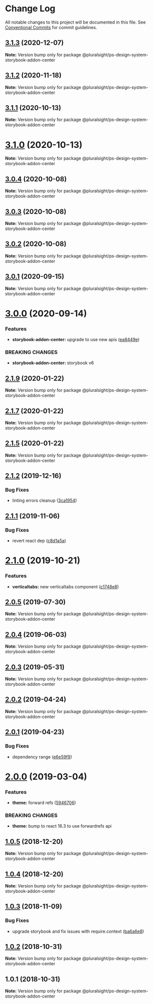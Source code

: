 # Change Log

All notable changes to this project will be documented in this file.
See [Conventional Commits](https://conventionalcommits.org) for commit guidelines.

## [3.1.3](https://github.com/pluralsight/design-system/compare/@pluralsight/ps-design-system-storybook-addon-center@3.1.2...@pluralsight/ps-design-system-storybook-addon-center@3.1.3) (2020-12-07)

**Note:** Version bump only for package @pluralsight/ps-design-system-storybook-addon-center





## [3.1.2](https://github.com/pluralsight/design-system/compare/@pluralsight/ps-design-system-storybook-addon-center@3.1.1...@pluralsight/ps-design-system-storybook-addon-center@3.1.2) (2020-11-18)

**Note:** Version bump only for package @pluralsight/ps-design-system-storybook-addon-center





## [3.1.1](https://github.com/pluralsight/design-system/compare/@pluralsight/ps-design-system-storybook-addon-center@3.1.0...@pluralsight/ps-design-system-storybook-addon-center@3.1.1) (2020-10-13)

**Note:** Version bump only for package @pluralsight/ps-design-system-storybook-addon-center





# [3.1.0](https://github.com/pluralsight/design-system/compare/@pluralsight/ps-design-system-storybook-addon-center@3.0.4...@pluralsight/ps-design-system-storybook-addon-center@3.1.0) (2020-10-13)

**Note:** Version bump only for package @pluralsight/ps-design-system-storybook-addon-center





## [3.0.4](https://github.com/pluralsight/design-system/compare/@pluralsight/ps-design-system-storybook-addon-center@3.0.3...@pluralsight/ps-design-system-storybook-addon-center@3.0.4) (2020-10-08)

**Note:** Version bump only for package @pluralsight/ps-design-system-storybook-addon-center





## [3.0.3](https://github.com/pluralsight/design-system/compare/@pluralsight/ps-design-system-storybook-addon-center@3.0.2...@pluralsight/ps-design-system-storybook-addon-center@3.0.3) (2020-10-08)

**Note:** Version bump only for package @pluralsight/ps-design-system-storybook-addon-center





## [3.0.2](https://github.com/pluralsight/design-system/compare/@pluralsight/ps-design-system-storybook-addon-center@3.0.1...@pluralsight/ps-design-system-storybook-addon-center@3.0.2) (2020-10-08)

**Note:** Version bump only for package @pluralsight/ps-design-system-storybook-addon-center





## [3.0.1](https://github.com/pluralsight/design-system/compare/@pluralsight/ps-design-system-storybook-addon-center@3.0.0...@pluralsight/ps-design-system-storybook-addon-center@3.0.1) (2020-09-15)

**Note:** Version bump only for package @pluralsight/ps-design-system-storybook-addon-center





# [3.0.0](https://github.com/pluralsight/design-system/compare/@pluralsight/ps-design-system-storybook-addon-center@2.1.10...@pluralsight/ps-design-system-storybook-addon-center@3.0.0) (2020-09-14)


### Features

* **storybook-addon-center:** upgrade to use new apis ([ea8449e](https://github.com/pluralsight/design-system/commit/ea8449e9fc14c2b19b48317091a13a02d0434fe5))


### BREAKING CHANGES

* **storybook-addon-center:** storybook v6





## [2.1.9](https://github.com/pluralsight/design-system/compare/@pluralsight/ps-design-system-storybook-addon-center@2.1.7...@pluralsight/ps-design-system-storybook-addon-center@2.1.9) (2020-01-22)

**Note:** Version bump only for package @pluralsight/ps-design-system-storybook-addon-center





## [2.1.7](https://github.com/pluralsight/design-system/compare/@pluralsight/ps-design-system-storybook-addon-center@2.1.5...@pluralsight/ps-design-system-storybook-addon-center@2.1.7) (2020-01-22)

**Note:** Version bump only for package @pluralsight/ps-design-system-storybook-addon-center





## [2.1.5](https://github.com/pluralsight/design-system/compare/@pluralsight/ps-design-system-storybook-addon-center@2.1.3...@pluralsight/ps-design-system-storybook-addon-center@2.1.5) (2020-01-22)

**Note:** Version bump only for package @pluralsight/ps-design-system-storybook-addon-center





## [2.1.2](https://github.com/pluralsight/design-system/compare/@pluralsight/ps-design-system-storybook-addon-center@2.1.1...@pluralsight/ps-design-system-storybook-addon-center@2.1.2) (2019-12-16)


### Bug Fixes

* linting errors cleanup ([3ca1954](https://github.com/pluralsight/design-system/commit/3ca1954965fb2e6376a7e58f7281b183dfe70577))





## [2.1.1](https://github.com/pluralsight/design-system/compare/@pluralsight/ps-design-system-storybook-addon-center@2.1.0...@pluralsight/ps-design-system-storybook-addon-center@2.1.1) (2019-11-06)


### Bug Fixes

* revert react dep ([c8d1a5a](https://github.com/pluralsight/design-system/commit/c8d1a5a5456e99e9cee64c9ccd8b1a98d0642ac0))





# [2.1.0](https://github.com/pluralsight/design-system/compare/@pluralsight/ps-design-system-storybook-addon-center@2.0.5...@pluralsight/ps-design-system-storybook-addon-center@2.1.0) (2019-10-21)


### Features

* **verticaltabs:** new verticaltabs component ([c1748e8](https://github.com/pluralsight/design-system/commit/c1748e8))





## [2.0.5](https://github.com/pluralsight/design-system/compare/@pluralsight/ps-design-system-storybook-addon-center@2.0.4...@pluralsight/ps-design-system-storybook-addon-center@2.0.5) (2019-07-30)

**Note:** Version bump only for package @pluralsight/ps-design-system-storybook-addon-center





## [2.0.4](https://github.com/pluralsight/design-system/compare/@pluralsight/ps-design-system-storybook-addon-center@2.0.3...@pluralsight/ps-design-system-storybook-addon-center@2.0.4) (2019-06-03)

**Note:** Version bump only for package @pluralsight/ps-design-system-storybook-addon-center





## [2.0.3](https://github.com/pluralsight/design-system/compare/@pluralsight/ps-design-system-storybook-addon-center@2.0.2...@pluralsight/ps-design-system-storybook-addon-center@2.0.3) (2019-05-31)

**Note:** Version bump only for package @pluralsight/ps-design-system-storybook-addon-center





## [2.0.2](https://github.com/pluralsight/design-system/compare/@pluralsight/ps-design-system-storybook-addon-center@2.0.1...@pluralsight/ps-design-system-storybook-addon-center@2.0.2) (2019-04-24)

**Note:** Version bump only for package @pluralsight/ps-design-system-storybook-addon-center





## [2.0.1](https://github.com/pluralsight/design-system/compare/@pluralsight/ps-design-system-storybook-addon-center@2.0.0...@pluralsight/ps-design-system-storybook-addon-center@2.0.1) (2019-04-23)


### Bug Fixes

* dependency range ([e6e59f9](https://github.com/pluralsight/design-system/commit/e6e59f9))





# [2.0.0](https://github.com/pluralsight/design-system/compare/@pluralsight/ps-design-system-storybook-addon-center@1.0.5...@pluralsight/ps-design-system-storybook-addon-center@2.0.0) (2019-03-04)


### Features

* **theme:** forward refs ([5946706](https://github.com/pluralsight/design-system/commit/5946706))


### BREAKING CHANGES

* **theme:** bump to react 16.3 to use forwardrefs api





## [1.0.5](https://github.com/pluralsight/design-system/compare/@pluralsight/ps-design-system-storybook-addon-center@1.0.3...@pluralsight/ps-design-system-storybook-addon-center@1.0.5) (2018-12-20)

**Note:** Version bump only for package @pluralsight/ps-design-system-storybook-addon-center





## [1.0.4](https://github.com/pluralsight/design-system/compare/@pluralsight/ps-design-system-storybook-addon-center@1.0.3...@pluralsight/ps-design-system-storybook-addon-center@1.0.4) (2018-12-20)

**Note:** Version bump only for package @pluralsight/ps-design-system-storybook-addon-center





## [1.0.3](https://github.com/pluralsight/design-system/compare/@pluralsight/ps-design-system-storybook-addon-center@1.0.2...@pluralsight/ps-design-system-storybook-addon-center@1.0.3) (2018-11-09)


### Bug Fixes

* upgrade storybook and fix issues with require.context ([ba6a6e8](https://github.com/pluralsight/design-system/commit/ba6a6e8))





## [1.0.2](https://github.com/pluralsight/design-system/compare/@pluralsight/ps-design-system-storybook-addon-center@1.0.1...@pluralsight/ps-design-system-storybook-addon-center@1.0.2) (2018-10-31)

**Note:** Version bump only for package @pluralsight/ps-design-system-storybook-addon-center





<a name="1.0.1"></a>
## 1.0.1 (2018-10-31)




**Note:** Version bump only for package @pluralsight/ps-design-system-storybook-addon-center
